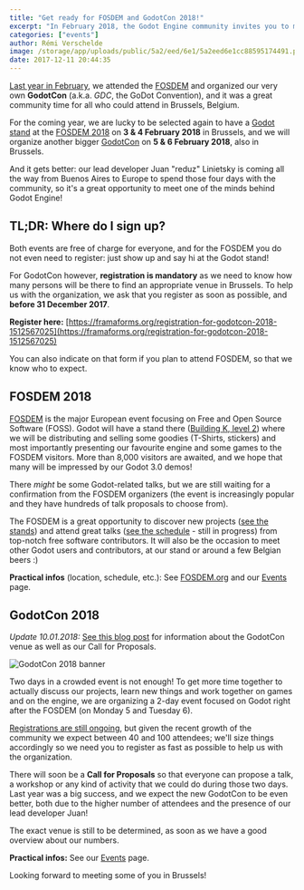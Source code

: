 ```yaml
---
title: "Get ready for FOSDEM and GodotCon 2018!"
excerpt: "In February 2018, the Godot Engine community invites you to meet together at the FOSDEM (3 & 4 Feb) and the GodotCon (5 & 6 Feb), both in Brussels, Belgium and with dozens of Godot users and contributors, including our lead developer Juan Linietsky coming all the way from Buenos Aires. FOSDEM is a huge free and open source software-focused event with over 8000 attendees. Coming right after FOSDEM in the same city, GodotCon is a small but Godot-focused event with talks, workshops and many activities around our favourite engine."
categories: ["events"]
author: Rémi Verschelde
image: /storage/app/uploads/public/5a2/eed/6e1/5a2eed6e1cc88595174491.png
date: 2017-12-11 20:44:35
---
```


[Last year in February](/article/meet-us-fosdem-2017-and-godotcon), we attended the [FOSDEM](https://fosdem.org/) and organized our very own **GodotCon** (a.k.a. *GDC*, the GoDot Convention), and it was a great community time for all who could attend in Brussels, Belgium.

For the coming year, we are lucky to be selected again to have a [Godot stand](https://fosdem.org/2018/stands/) at the [FOSDEM 2018](https://fosdem.org/2018/) on **3 & 4 February 2018** in Brussels, and we will organize another bigger [GodotCon](/events) on **5 & 6 February 2018**, also in Brussels.

And it gets better: our lead developer Juan "reduz" Linietsky is coming all the way from Buenos Aires to Europe to spend those four days with the community, so it's a great opportunity to meet one of the minds behind Godot Engine!

## TL;DR: Where do I sign up?

Both events are free of charge for everyone, and for the FOSDEM you do not even need to register: just show up and say hi at the Godot stand!

For GodotCon however, **registration is mandatory** as we need to know how many persons will be there to find an appropriate venue in Brussels. To help us with the organization, we ask that you register as soon as possible, and **before 31 December 2017**.

**Register here:** [https://framaforms.org/registration-for-godotcon-2018-1512567025](https://framaforms.org/registration-for-godotcon-2018-1512567025)

You can also indicate on that form if you plan to attend FOSDEM, so that we know who to expect.

## FOSDEM 2018

[FOSDEM](https://fosdem.org) is the major European event focusing on Free and Open Source Software (FOSS). Godot will have a stand there ([Building K, level 2](https://fosdem.org/2018/stands/)) where we will be distributing and selling some goodies (T-Shirts, stickers) and most importantly presenting our favourite engine and some games to the FOSDEM visitors. More than 8,000 visitors are awaited, and we hope that many will be impressed by our Godot 3.0 demos!

There *might* be some Godot-related talks, but we are still waiting for a confirmation from the FOSDEM organizers (the event is increasingly popular and they have hundreds of talk proposals to choose from).

The FOSDEM is a great opportunity to discover new projects ([see the stands](https://fosdem.org/2018/stands/)) and attend great talks ([see the schedule](https://fosdem.org/2018/schedule/) - still in progress) from top-notch free software contributors. It will also be the occasion to meet other Godot users and contributors, at our stand or around a few Belgian beers :)

**Practical infos** (location, schedule, etc.): See [FOSDEM.org](https://fosdem.org) and our [Events](/events) page.

## GodotCon 2018

*Update 10.01.2018:* [See this blog post](/article/godotcon-2018-venue-and-call-proposals) for information about the GodotCon venue as well as our Call for Proposals.

![GodotCon 2018 banner](/storage/app/uploads/public/5a5/62a/afb/5a562aafb05c4537748115.png)

Two days in a crowded event is not enough! To get more time together to actually discuss our projects, learn new things and work together on games and on the engine, we are organizing a 2-day event focused on Godot right after the FOSDEM (on Monday 5 and Tuesday 6).

[Registrations are still ongoing](https://framaforms.org/registration-for-godotcon-2018-1512567025), but given the recent growth of the community we expect between 40 and 100 attendees; we'll size things accordingly so we need you to register as fast as possible to help us with the organization.

There will soon be a **Call for Proposals** so that everyone can propose a talk, a workshop or any kind of activity that we could do during those two days. Last year was a big success, and we expect the new GodotCon to be even better, both due to the higher number of attendees and the presence of our lead developer Juan!

The exact venue is still to be determined, as soon as we have a good overview about our numbers.

**Practical infos:** See our [Events](/events) page.

Looking forward to meeting some of you in Brussels!
